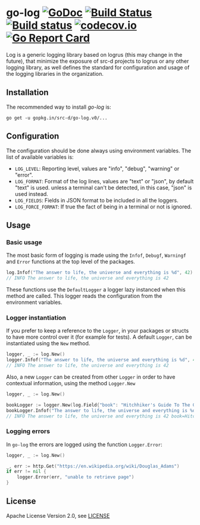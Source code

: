 # go-log [![GoDoc](https://godoc.org/gopkg.in/src-d/go-log.v0?status.svg)](https://godoc.org/github.com/src-d/go-log) [![Build Status](https://travis-ci.org/src-d/go-log.svg)](https://travis-ci.org/src-d/go-log) [![Build status](https://ci.appveyor.com/api/projects/status/15cdr1nk890qpk7g?svg=true)](https://ci.appveyor.com/project/mcuadros/go-log) [![codecov.io](https://codecov.io/github/src-d/go-log/coverage.svg)](https://codecov.io/github/src-d/go-log) [![Go Report Card](https://goreportcard.com/badge/github.com/src-d/go-log)](https://goreportcard.com/report/github.com/src-d/go-log)

Log is a generic logging library based on logrus (this may change in the
future), that minimize the exposure of src-d projects to logrus or any other
logging library, as well defines the standard for configuration and usage of the
logging libraries in the organization.

Installation
------------

The recommended way to install *go-log* is:

```
go get -u gopkg.in/src-d/go-log.v0/...
```

Configuration
-------------

The configuration should be done always using environment variables. The list
of available variables is:

- `LOG_LEVEL`: Reporting level, values are "info", "debug", "warning" or "error".
- `LOG_FORMAT`: Format of the log lines, values are "text" or "json", by default "text" is used. unless a terminal can't be detected, in this case, "json" is used instead.
- `LOG_FIELDS`: Fields in JSON format to be included in all the loggers.
- `LOG_FORCE_FORMAT`: If true the fact of being in a terminal or not is ignored.

Usage
-----

### Basic usage

The most basic form of logging is made using the `Infof`, `Debugf`, `Warningf`
and `Error` functions at the top level of the packages.

```go
log.Infof("The answer to life, the universe and everything is %d", 42)
// INFO The answer to life, the universe and everything is 42
```

These functions use the `DefaultLogger` a logger lazy instanced when this method
are called. This logger reads the configuration from the environment variables.

### Logger instantiation

If you prefer to keep a reference to the `Logger`, in your packages or structs
to have more control over it (for example for tests). A default `Logger`, can
be instantiated using the `New` method.

```go
logger, _ := log.New()
logger.Infof("The answer to life, the universe and everything is %d", 42)
// INFO The answer to life, the universe and everything is 42
```

Also, a new `Logger` can be created from other `Logger` in order to have
contextual information, using the method `Logger.New`

```go
logger, _ := log.New()

bookLogger := logger.New(log.Field{"book": "Hitchhiker's Guide To The Galaxy"})
bookLogger.Infof("The answer to life, the universe and everything is %d", 42)
// INFO The answer to life, the universe and everything is 42 book=Hitchhiker's Guide To The Galaxy
```

### Logging errors

In `go-log` the errors are logged using the function `Logger.Error`:

```go
logger, _ := log.New()

_, err := http.Get("https://en.wikipedia.org/wiki/Douglas_Adams")
if err != nil {
    logger.Error(err, "unable to retrieve page")
}
```

License
-------
Apache License Version 2.0, see [LICENSE](LICENSE)